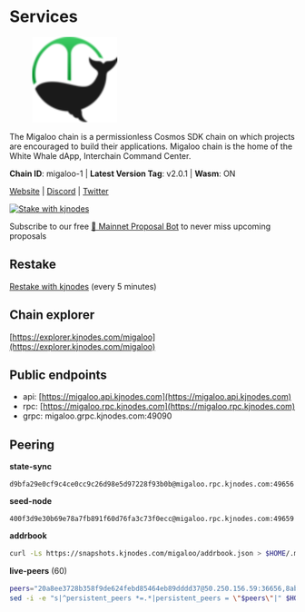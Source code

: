 # Services

<figure><img src="https://raw.githubusercontent.com/kj89/cosmos-images/main/logos/migaloo.png" width="150" alt=""><figcaption></figcaption></figure>

The Migaloo chain is a permissionless Cosmos SDK chain on which  projects are encouraged to build their applications. Migaloo chain  is the home of the White Whale dApp, Interchain Command Center.

**Chain ID**: migaloo-1 | **Latest Version Tag**: v2.0.1 | **Wasm**: ON

[Website](https://whitewhale.money) | [Discord](https://discord.gg/AyvcgD4jy3) | [Twitter](https://twitter.com/WhiteWhaleDefi)

[![Stake with kjnodes](https://i.ibb.co/cr44Q8j/button-stake-with-kjnodes.png)](https://restake.app/migaloo/migaloovaloper1jxtgnfw3tatfh90ju9j76dfrt3yea0zw2vnr8v)

Subscribe to our free [🤖 Mainnet Proposal Bot](https://t.me/kjnodes_proposal_bot) to never miss upcoming proposals

## Restake

[Restake with kjnodes](https://restake.app/migaloo/migaloovaloper1jxtgnfw3tatfh90ju9j76dfrt3yea0zw2vnr8v) (every 5 minutes)
## Chain explorer
[https://explorer.kjnodes.com/migaloo](https://explorer.kjnodes.com/migaloo)

## Public endpoints

* api: [https://migaloo.api.kjnodes.com](https://migaloo.api.kjnodes.com)
* rpc: [https://migaloo.rpc.kjnodes.com](https://migaloo.rpc.kjnodes.com)
* grpc: migaloo.grpc.kjnodes.com:49090

## Peering

**state-sync**

```text
d9bfa29e0cf9c4ce0cc9c26d98e5d97228f93b0b@migaloo.rpc.kjnodes.com:49656
```

**seed-node**

```text
400f3d9e30b69e78a7fb891f60d76fa3c73f0ecc@migaloo.rpc.kjnodes.com:49659
```

**addrbook**
```bash
curl -Ls https://snapshots.kjnodes.com/migaloo/addrbook.json > $HOME/.migalood/config/addrbook.json
```

**live-peers** (60)
```bash
peers="20a8ee3728b358f9de624febd85464eb89dddd37@50.250.156.59:36656,8ab347211b90560a0dca64ef0e4eef29012f2f67@65.109.71.119:26656,3ef97d0e832e9e1312da0e5217a9297dd7f4b900@135.181.215.62:4110,d20e91b12956469860da37a8e538305dad8d23d4@185.119.118.110:4000,45a88789d86553f6cd7c7ee48786847e462e7dd6@5.75.161.219:26656,ad4a3df80407d721cad9ea4b7016b7f5a7775bfe@162.55.239.79:26665,6c42aacf3939d503bad695d86108d214680e04a8@144.76.175.189:20756,0c38efdc028867765e68f02979958468384ad087@51.89.155.2:23656,9780ea85f4d0f4cb5ebca14992ce11ebe1982d35@188.172.229.26:26656,9cb7ba30c7eb7e9b516b90e09ca0f53250927440@146.59.52.135:8095,80be85c4980deccaa2fbd710029f0eb660dadf9a@51.81.16.186:26656,4236750928a4dcb742e50e30e500ebc9ee39f240@35.223.246.103:26656,175ca82ab5b282549d68d79ff2c3703d26bcacef@141.94.109.71:20757,f7dede5bd05eb9615c8c6fa273e25bd4f10f56b8@65.108.109.240:3000,95a68d5280d9a3ae6d688e89bd4e4fe295b11a92@31.156.88.34:26656,ccaccdf6bafcb57197d86a1420a289cd39fe0ae9@85.10.200.231:8095,51ca404bbc73d07fc0d6529388c90f807c5acf0b@65.109.104.72:20756,59c74642d0ec4d012dd7bd0a7e5af1eadf2061b2@65.109.30.183:26656,2e71dbd7d4c079ba7894c5287291c17ba58a6504@141.95.47.78:26656,e39876398a43c0f9b93b5a82d8e38fa57c0373b5@65.109.89.19:20756,3b3428d679faa1bd498b3554ca798de3a0d802c6@162.19.89.8:20756,554eb4a15e05af8317c3f98d6efd51d1ace1bc9c@146.59.85.223:20756,d9bfa29e0cf9c4ce0cc9c26d98e5d97228f93b0b@65.109.88.38:49656,2fd235d3f0a1a84abd197dcfdaf04fdabc092db8@168.119.62.80:26656,78f0f5aa89b7ed92a5728dd3f67f646d8dda5213@198.244.228.162:55736,b3538ee0cf0245a5d7d7c1ef82cdf4a60e7d36ed@173.215.85.171:20080,8917d5ba9ff160e192a3178252856d371236f7d6@45.85.147.42:55656,aba0c3f98fb5bef1a0d991b8e2b8bba24f9908b6@65.108.111.236:55736,347e6fa3c974e91aee92da5793486ba3f1bae67d@23.88.112.67:26656,dfb44159d26b62affd7112367e082b2397bbff15@65.108.136.206:26656,a46ad42b84690a2af0071f20337182b3bfba75fc@38.146.3.130:20756,aedf3405d57c3efdcc2bdb1d571dc10f05247f08@51.89.40.85:22656,e3fee82bd16509145c45b3dc0b8f4db25315078e@212.227.13.120:26656,fe04ff9a13d8f0b23463e832f75eb5c845bd375e@213.239.214.73:7095,327fb12682b6450564330abec78f13fa35bd9b78@37.187.149.73:26706,dfe5f91f824880e19d47475546d9874e0f2cea8c@5.79.74.229:8095,1be5580fb5c50c4225bd0002982816ea9bb2d351@81.0.220.94:24856,2bd1bfb7a8d73e573b3a27cd01835b67d48f1f04@51.159.214.226:42103,36e1c376a0c5da53382a8ccb081d6a3e4831d165@65.108.234.59:26666,2e756df28be5e4fa7d332ba732a160202ef86eee@167.235.21.165:26656,c616069071f0864b5b0e995f8d8961536b41ab62@15.204.141.36:26656,0326c9ee117587b7ebe3b26b00820642a8cf48ff@65.108.238.102:20756,32eed8c4079201b143d92860c9146b1d9e126aa2@168.119.89.8:26656,320ec920b1c1adc94556f9f64eeb575e07ef9d27@24.158.14.210:26656,81eefc4de6acec31ccdd519d53270be024e4fe68@51.210.223.186:7095,462a37ca052c4d058e505959393574045dce9489@116.202.36.240:20756,f59f9e1876f2b8401aabba612786eda163f23a8a@213.170.135.20:26134,98e489fc375c4dd26eb0d2410fab4e1ab049f61b@144.126.141.236:26656,6870906f86e474d88d077c7c55af36debe49da04@178.162.165.194:7095,72f41771f55bd20190e6a483245caead36f5ff38@57.128.92.207:27502,1efa54b5e318fad742f060d3938a963333bd8ae9@142.93.189.65:26656,bad243ed32f5df33f3227aca407310e66ca19b19@116.202.143.92:20756,5429bc670b77cd9c61481912ea194bea8aa6d0cd@51.81.155.189:20756,744f2ecd98984eb0e20640ca4b7be69c0be0b81d@45.83.106.141:26656,8a9e42026a687b2762cefbd74584ccbd6afa0be1@65.109.83.124:26656,56a59158450e6f819502812cf28febd65c1ac6be@206.189.26.213:26120,da843d721574dd06d04b6fa32c9d7d552a376bf4@178.128.238.183:26120,ad9d79aba19b176117aa0c73e519ee66d205b6ea@135.181.223.115:2550,45c246b7f17bb9d95a3155e53ae32850de03d946@195.14.6.2:26656,1d3809b25bbe6a29bc2415df77c9fc82e46fd384@18.117.74.187:26656"
sed -i -e "s|^persistent_peers *=.*|persistent_peers = \"$peers\"|" $HOME/.migalood/config/config.toml
```
